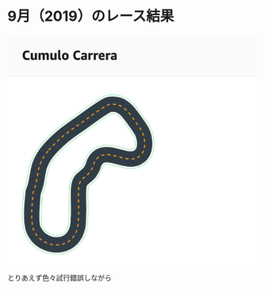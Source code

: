 # 9月（2019）のレース結果

![コース](https://github.com/shigefumi0914/DeepRacer/blob/master/Image/Course_Sep.png "9月のコース")

とりあえず色々試行錯誤しながら
